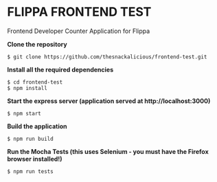 # FLIPPA FRONTEND TEST

Frontend Developer Counter Application for Flippa

**Clone the repository**
```
$ git clone https://github.com/thesnackalicious/frontend-test.git
```

**Install all the required dependencies**
```
$ cd frontend-test
$ npm install
```

**Start the express server (application served at http://localhost:3000)**
```
$ npm start
```

**Build the application**
```
$ npm run build
```

**Run the Mocha Tests (this uses Selenium - you must have the Firefox browser installed!)**
```
$ npm run tests
```
